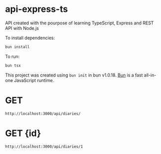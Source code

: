 # api-express-ts

API created with the pourpose of learning TypeScript, Express and REST API with Node.js 

To install dependencies:

```bash
bun install
```

To run:

```bash
bun tsx
```

This project was created using `bun init` in bun v1.0.18. [Bun](https://bun.sh) is a fast all-in-one JavaScript runtime.

# GET

```
http://localhost:3000/api/diaries/
```

# GET {id}

```
http://localhost:3000/api/diaries/1
```
